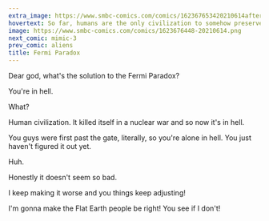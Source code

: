 ```yaml
---
extra_image: https://www.smbc-comics.com/comics/162367653420210614after.png
hovertext: So far, humans are the only civilization to somehow preserve bastardry while scaling complexity.
image: https://www.smbc-comics.com/comics/1623676448-20210614.png
next_comic: mimic-3
prev_comic: aliens
title: Fermi Paradox
---
```


Dear god, what's the solution to the Fermi Paradox?

You're in hell.

What?

Human civilization. It killed itself in a nuclear war and so now it's in hell.

You guys were first past the gate, literally, so you're alone in hell. You just haven't figured it out yet.

Huh.

Honestly it doesn't seem so bad.

I keep making it worse and you things keep adjusting!

I'm gonna make the Flat Earth people be right! You see if I don't!
